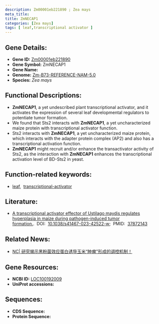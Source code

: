 ```yaml
---
description: Zm00001eb221890 ; Zea mays
meta_title:
title: ZmNECAP1
categories: [Zea mays]
tags: [ leaf,transcriptional activator ]
---
```


## Gene Details:
- **Gene ID:**	[Zm00001eb221890](https://www.maizegdb.org/gene_center/gene/Zm00001eb221890)
- **Gene Symbol:** ZmNECAP1
- **Gene Name:** 
- **Genome:** [Zm-B73-REFERENCE-NAM-5.0](https://www.maizegdb.org/genome/assembly/Zm-B73-REFERENCE-NAM-5.0)
- **Species:** *Zea mays*

## Functional Descriptions:
   - **ZmNECAP1**, a yet undescribed plant transcriptional activator, and it activates the expression of several leaf developmental regulators to potentiate tumor formation.
   - We found that Sts2 interacts with **ZmNECAP1**, a yet uncharacterized maize protein with transcriptional activator function.
   - Sts2 interacts with **ZmNECAP1**, a yet uncharacterized maize protein, which interacts with the adapter protein complex (AP2) and also has a transcriptional activation function.
   - **ZmNECAP1** might recruit and/or enhance the transactivator activity of Sts2, as the interaction with **ZmNECAP1** enhances the transcriptional activation level of BD-Sts2 in yeast.

## Function-related keywords:
- [leaf](/tags/leaf/),&nbsp;&nbsp;[transcriptional-activator](/tags/transcriptional-activator/)

## Literature:
   - [A transcriptional activator effector of Ustilago maydis regulates hyperplasia in maize during pathogen-induced tumor formation.]( https://www.nature.com/articles/s41467-023-42522-w).&nbsp;&nbsp;DOI:&nbsp;&nbsp;[10.1038/s41467-023-42522-w](https://www.nature.com/articles/s41467-023-42522-w);&nbsp;&nbsp;PMID:&nbsp;&nbsp;[37872143](https://pubmed.ncbi.nlm.nih.gov/37872143/)

## Related News:
   - [NC| 研究揭示黑粉菌效应蛋白诱导玉米“肿瘤”形成的调控机制！](https://mp.weixin.qq.com/s?__biz=Mzg3MDEwNDEyMg==&mid=2247558430&idx=2&sn=ca9b671040ecdcb526e9d9c2f48ed35f&chksm=8b795919a4450cbb13fd8700db8bed605401d73c5d4839b9afe496f7e7801bd8538174bdb5b8&scene=27#wechat_redirect)

## Gene Resources:
- **NCBI ID:** [LOC100192009](https://www.ncbi.nlm.nih.gov/gene/?term=LOC100192009)
- **UniProt accessions:** [](https://www.uniprot.org/uniprotkb//entry)



## Sequences:
- **CDS Sequence:**
- **Protein Sequence:**
